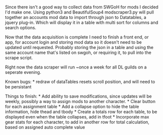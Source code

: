 Since there isn't a good way to collect data from SWGoH for mods I decided I'd make one. Using python3 and BeautifulSoup4 modscraper3.py will pull together an accounts mod data to import through json to Datatables, a jquery plug-in. Which will display it in a table with multi sort for columns and search options.

Now that the data acquisition is complete I need to finish a front end, or app, for account login and storing mod data so it doesn't need to be updated until requested. Probably storing the json in a table and using the same account name that's listed on swgoh, or requiring it, to pull into the scrape script.

Right now the data scraper will run ~once a week for all DL guilds on a seperate evening.

Known bugs:
    * redraw of dataTables resets scroll position, and will need to be persistant

Things to finish:
    * Add ability to save modifications, since updates will be weekly, possibly a way to assign mods to another character.
    * Clear button for each assignment table
    * Add a collapse option to hide the table information, hide thead and tbody
    * Create a totals row for each table, to be displayed even when the table collapses, add in tfoot
    * Incorporate max gear stats for each character, to add in another row for total calculation, based on assigned auto complete value